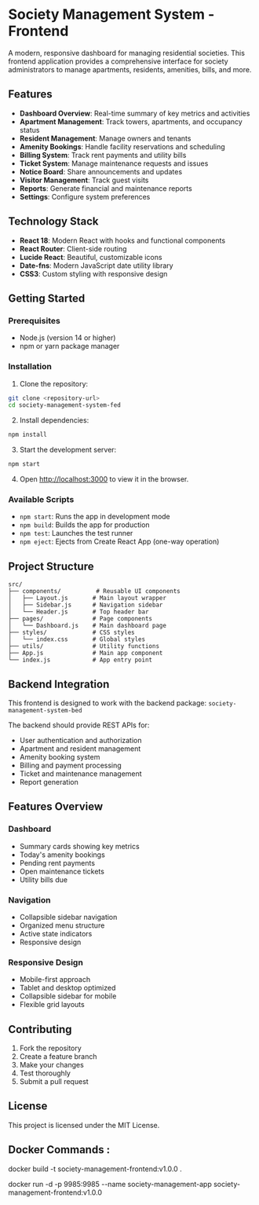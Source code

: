# Society Management System - Frontend

A modern, responsive dashboard for managing residential societies. This frontend application provides a comprehensive interface for society administrators to manage apartments, residents, amenities, bills, and more.

## Features

- **Dashboard Overview**: Real-time summary of key metrics and activities
- **Apartment Management**: Track towers, apartments, and occupancy status
- **Resident Management**: Manage owners and tenants
- **Amenity Bookings**: Handle facility reservations and scheduling
- **Billing System**: Track rent payments and utility bills
- **Ticket System**: Manage maintenance requests and issues
- **Notice Board**: Share announcements and updates
- **Visitor Management**: Track guest visits
- **Reports**: Generate financial and maintenance reports
- **Settings**: Configure system preferences

## Technology Stack

- **React 18**: Modern React with hooks and functional components
- **React Router**: Client-side routing
- **Lucide React**: Beautiful, customizable icons
- **Date-fns**: Modern JavaScript date utility library
- **CSS3**: Custom styling with responsive design

## Getting Started

### Prerequisites

- Node.js (version 14 or higher)
- npm or yarn package manager

### Installation

1. Clone the repository:
```bash
git clone <repository-url>
cd society-management-system-fed
```

2. Install dependencies:
```bash
npm install
```

3. Start the development server:
```bash
npm start
```

4. Open [http://localhost:3000](http://localhost:3000) to view it in the browser.

### Available Scripts

- `npm start`: Runs the app in development mode
- `npm build`: Builds the app for production
- `npm test`: Launches the test runner
- `npm eject`: Ejects from Create React App (one-way operation)

## Project Structure

```
src/
├── components/          # Reusable UI components
│   ├── Layout.js       # Main layout wrapper
│   ├── Sidebar.js      # Navigation sidebar
│   └── Header.js       # Top header bar
├── pages/              # Page components
│   └── Dashboard.js    # Main dashboard page
├── styles/             # CSS styles
│   └── index.css       # Global styles
├── utils/              # Utility functions
├── App.js              # Main app component
└── index.js            # App entry point
```

## Backend Integration

This frontend is designed to work with the backend package: `society-management-system-bed`

The backend should provide REST APIs for:
- User authentication and authorization
- Apartment and resident management
- Amenity booking system
- Billing and payment processing
- Ticket and maintenance management
- Report generation

## Features Overview

### Dashboard
- Summary cards showing key metrics
- Today's amenity bookings
- Pending rent payments
- Open maintenance tickets
- Utility bills due

### Navigation
- Collapsible sidebar navigation
- Organized menu structure
- Active state indicators
- Responsive design

### Responsive Design
- Mobile-first approach
- Tablet and desktop optimized
- Collapsible sidebar for mobile
- Flexible grid layouts

## Contributing

1. Fork the repository
2. Create a feature branch
3. Make your changes
4. Test thoroughly
5. Submit a pull request

## License

This project is licensed under the MIT License.

## Docker Commands : 

docker build -t society-management-frontend:v1.0.0 .

docker run -d -p 9985:9985 --name society-management-app society-management-frontend:v1.0.0
